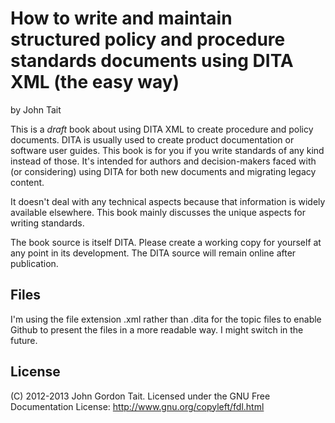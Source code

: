 How to write and maintain structured policy and procedure standards documents using DITA XML (the easy way)
===========================================================================================================

by John Tait

This is a _draft_ book about using DITA XML to create procedure and policy documents. DITA is usually used to create product documentation or software user guides. This book is for you if you write standards of any kind instead of those. It's intended for authors and decision-makers faced with (or considering) using DITA for both new documents and migrating legacy content.

It doesn't deal with any technical aspects because that information is widely available elsewhere. This book mainly discusses the unique aspects for writing standards.

The book source is itself DITA. Please create a working copy for yourself at any point in its development. The DITA source will remain online after publication.

Files
-----

I'm using the file extension .xml rather than .dita for the topic files to enable Github to present the files in a more readable way. I might switch in the future.

License
-------

(C) 2012-2013 John Gordon Tait. Licensed under the GNU Free Documentation License: http://www.gnu.org/copyleft/fdl.html
